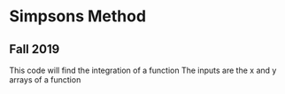 # Simpsons Method
## Fall 2019

This code will find the integration of a function
The inputs are the x and y arrays of a function
